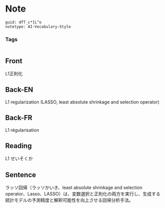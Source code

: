 # Note
```
guid: dfT_c*[L^o
notetype: AI-Vocabulary-Style
```

### Tags
```
```

## Front
L1正則化

## Back-EN
L1 regularization (LASSO, least absolute shrinkage and selection operator)

## Back-FR
L1 régularisation

## Reading
L1 せいそくか

## Sentence
ラッソ回帰（ラッソかいき、least absolute shrinkage and selection operator、Lasso、LASSO）は、変数選択と正則化の両方を実行し、生成する統計モデルの予測精度と解釈可能性を向上させる回帰分析手法。
